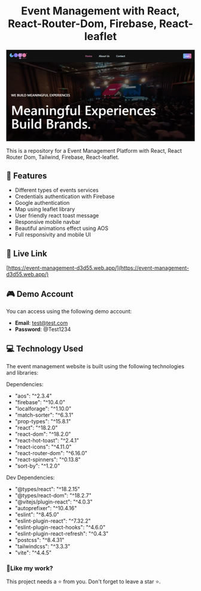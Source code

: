 <h1 align="center">
Event Management with React, React-Router-Dom, Firebase, React-leaflet</h1>

<p align="center"><img src="./public/screenshort.png" alt="Event Management homepage"></p>

<p>This is a repository for a Event Management Platform with  React, React Router Dom, Tailwind, Firebase, React-leaflet.</p>

## 📝 Features

- Different types of events services
- Credentials authentication with Firebase
- Google authentication
- Map using leaflet library
- User friendly react toast message
- Responsive mobile navbar
- Beautiful animations effect using AOS
- Full responsivity and mobile UI

## 🚀 Live Link

[https://event-management-d3d55.web.app/](https://event-management-d3d55.web.app/)

## 🎮 Demo Account

You can access using the following demo account:

- **Email**: test@test.com
- **Password**: @Test1234

## 💻 Technology Used

The event management website is built using the following technologies and libraries:

Dependencies:

- "aos": "^2.3.4"
- "firebase": "^10.4.0"
- "localforage": "^1.10.0"
- "match-sorter": "^6.3.1"
- "prop-types": "^15.8.1"
- "react": "^18.2.0"
- "react-dom": "^18.2.0"
- "react-hot-toast": "^2.4.1"
- "react-icons": "^4.11.0"
- "react-router-dom": "^6.16.0"
- "react-spinners": "^0.13.8"
- "sort-by": "^1.2.0"

Dev Dependencies:

- "@types/react": "^18.2.15"
- "@types/react-dom": "^18.2.7"
- "@vitejs/plugin-react": "^4.0.3"
- "autoprefixer": "^10.4.16"
- "eslint": "^8.45.0"
- "eslint-plugin-react": "^7.32.2"
- "eslint-plugin-react-hooks": "^4.6.0"
- "eslint-plugin-react-refresh": "^0.4.3"
- "postcss": "^8.4.31"
- "tailwindcss": "^3.3.3"
- "vite": "^4.4.5"

<h3>💖Like my work?</h3>

This project needs a ⭐️ from you. Don't forget to leave a star ⭐️.
